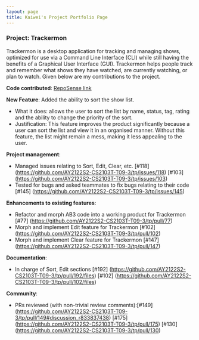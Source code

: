 ```yaml
---
layout: page
title: Kaiwei's Project Portfolio Page
---
```


### Project: Trackermon

Trackermon is a desktop application for tracking and managing shows, optimized for use via a Command Line Interface (CLI) while still having the benefits of a Graphical User Interface (GUI). Trackermon helps people track and remember what shows they have watched, are currently watching, or plan to watch.
Given below are my contributions to the project.

**Code contributed**: [RepoSense link](https://nus-cs2103-ay2122s2.github.io/tp-dashboard/?search=lowkaiwei98&sort=groupTitle&sortWithin=title&timeframe=commit&mergegroup=&groupSelect=groupByRepos&breakdown=true&checkedFileTypes=docs~functional-code~test-code~other&since=2022-02-18)

**New Feature**: Added the ability to sort the show list.
* What it does: allows the user to sort the list by name, status, tag, rating and the ability to change the priority of the sort. 
* Justification: This feature improves the product significantly because a user can sort the list and view it in an organised manner. Without this feature, the list might remain a mess, making it less appealing to the user. 

**Project management**:
  * Managed issues relating to Sort, Edit, Clear, etc. [\#118] (https://github.com/AY2122S2-CS2103T-T09-3/tp/issues/118) [\#103] (https://github.com/AY2122S2-CS2103T-T09-3/tp/issues/103)
  * Tested for bugs and asked teammates to fix bugs relating to their code [\#145] (https://github.com/AY2122S2-CS2103T-T09-3/tp/issues/145)

**Enhancements to existing features**: 
* Refactor and morph AB3 code into a working product for Trackermon [\#77] (https://github.com/AY2122S2-CS2103T-T09-3/tp/pull/77)
* Morph and implement Edit feature for Trackermon  [\#102] (https://github.com/AY2122S2-CS2103T-T09-3/tp/pull/102)
* Morph and implement Clear feature for Trackermon [\#147] (https://github.com/AY2122S2-CS2103T-T09-3/tp/pull/147)

**Documentation**:
* In charge of Sort, Edit sections [\#192] (https://github.com/AY2122S2-CS2103T-T09-3/tp/pull/192/files) [\#102] (https://github.com/AY2122S2-CS2103T-T09-3/tp/pull/102/files)

**Community**:
* PRs reviewed (with non-trivial review comments):[\#149] (https://github.com/AY2122S2-CS2103T-T09-3/tp/pull/149#discussion_r833837438) [\#175] (https://github.com/AY2122S2-CS2103T-T09-3/tp/pull/175) [\#130] (https://github.com/AY2122S2-CS2103T-T09-3/tp/pull/130)

